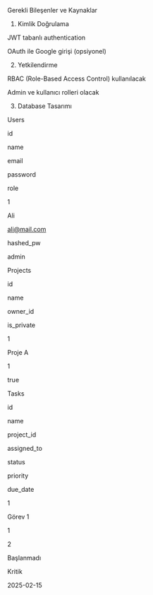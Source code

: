Gerekli Bileşenler ve Kaynaklar

1. Kimlik Doğrulama

JWT tabanlı authentication

OAuth ile Google girişi (opsiyonel)

2. Yetkilendirme

RBAC (Role-Based Access Control) kullanılacak

Admin ve kullanıcı rolleri olacak

3. Database Tasarımı

Users

id

name

email

password

role

1

Ali

ali@mail.com

hashed_pw

admin

Projects

id

name

owner_id

is_private

1

Proje A

1

true

Tasks

id

name

project_id

assigned_to

status

priority

due_date

1

Görev 1

1

2

Başlanmadı

Kritik

2025-02-15